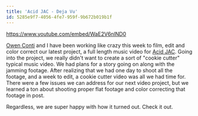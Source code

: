 ```yaml
---
title: 'Acid JAC - Deja Vu'
id: 5285e9f7-4056-4fe7-959f-9b672b019b1f
---
```

https://www.youtube.com/embed/WaE2V6nlND0

<a href="http://www.owenconti.com">Owen Conti</a> and I have been working like crazy this week to film, edit and color correct our latest project, a full length music video for <a href="http://www.acidjac.com">Acid JAC</a>. Going into the project, we really didn't want to create a sort of "cookie cutter" typical music video. We had plans for a story going on along with the jamming footage. After realizing that we had one day to shoot all the footage, and a week to edit, a cookie cutter video was all we had time for. There were a few issues we can address for our next video project, but we learned a ton about shooting proper flat footage and color correcting that footage in post.

Regardless, we are super happy with how it turned out. Check it out.